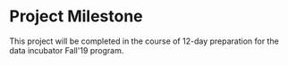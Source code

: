 # Project Milestone

This project will be completed in the course of 12-day preparation for the data incubator Fall'19 program. 
